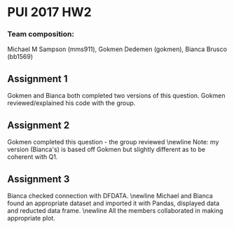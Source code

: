 # PUI 2017 HW2 

### Team composition:

Michael M Sampson (mms911), Gokmen Dedemen (gokmen), Bianca Brusco (bb1569)

## Assignment 1

Gokmen and Bianca both completed two versions of this question. Gokmen reviewed/explained his code with the group. 

## Assignment 2
Gokmen completed this question - the group reviewed  \newline
Note: my version (Bianca's) is based off Gokmen but slightly different as to be coherent with Q1. 


## Assignment 3
Bianca checked connection with DFDATA. \newline
Michael and Bianca found an appropriate dataset and imported it with Pandas, displayed data and reducted data frame. \newline
All the members collaborated in making appropriate plot. 

